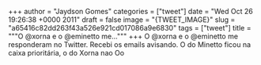 
+++
author = "Jaydson Gomes"
categories = ["tweet"]
date = "Wed Oct 26 19:26:38 +0000 2011"
draft = false
image = "{TWEET_IMAGE}"
slug = "a65416c82dd263f43a526e921cd017086a9e6830"
tags = ["tweet"]
title = """O @xorna e o @eminetto me..."""
+++
O @xorna e o @eminetto me responderam no Twitter. Recebi os emails avisando. O do Minetto ficou na caixa prioritária, o do Xorna nao Oo
